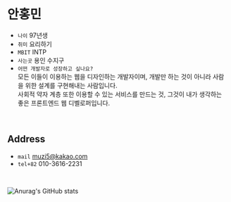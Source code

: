 # 안홍민

- `나이` 97년생
- `취미` 요리하기
- `MBIT` INTP
- `사는곳` 용인 수지구
- `어떤 개발자로 성장하고 싶나요?`
  <br />모든 이들이 이용하는 웹을 디자인하는 개발자이며, 개발만 하는 것이 아니라 사람을 위한 설계를 구현해내는 사람입니다.<br/>
  사회적 약자 계층 또한 이용할 수 있는 서비스를 만드는 것, 그것이 내가 생각하는 좋은 프론트엔드 웹 디벨로퍼입니다.
<br/>

## Address
- `mail` muzi5@kakao.com
- `tel+82` 010-3616-2231

<br/>

![Anurag's GitHub stats](https://github-readme-stats.vercel.app/api?username=muzi55&show_icons=true&theme=vue)

